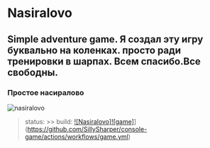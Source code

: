 # Nasiralovo

## Simple adventure game. Я создал эту игру буквально на коленках. просто ради тренировки в шарпах. Всем спасибо.Все свободны.

### Простое насиралово
![nasiralovo](https://aboutan.ru/wp-content/uploads/2020/05/1-45-480x480.jpg)

> status:
    >> build:
    [![Nasiralovo]![game]](https://github.com/SillySharper/console-game/actions/workflows/game.yml/badge.svg)](https://github.com/SillySharper/console-game/actions/workflows/game.yml)

